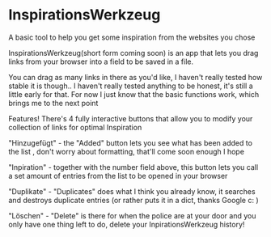 # InspirationsWerkzeug
A basic tool to help you get some inspiration from the websites you chose

InspirationsWerkzeug(short form coming soon) is an app that lets you drag links from your browser into a field to be saved in a file.

You can drag as many links in there as you'd like, I haven't really tested how stable it is though.. I haven't really tested anything to be honest,
it's still a little early for that. For now I just know that the basic functions work, which brings me to the next point

Features!
There's 4 fully interactive buttons that allow you to modify your collection of links for optimal Inspiration

"Hinzugefügt" - the "Added" button lets you see what has been added to the list , don't worry about formatting, that'll come soon enough I hope

"Inpiration" - together with the number field above, this button lets you call a set amount of entries from the list to be opened in your browser

"Duplikate" - "Duplicates" does what I think you already know, it searches and destroys duplicate entries (or rather puts it in a dict, thanks Google c: )

"Löschen" - "Delete" is there for when the police are at your door and you only have one thing left to do, delete your InpirationsWerkzeug history!
